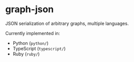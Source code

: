 # graph-json
JSON serialization of arbitrary graphs, multiple languages.

Currently implemented in:

- Python (`python/`)
- TypeScript (`typescript/`)
- Ruby (`ruby/`)
